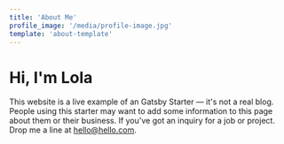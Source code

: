 ```yaml
---
title: 'About Me'
profile_image: '/media/profile-image.jpg'
template: 'about-template'
---
```


# Hi, I'm Lola

This website is a live example of an Gatsby Starter — it's not a real blog.
People using this starter may want to add some information to this page about them or their business.
If you've got an inquiry for a job or project.
Drop me a line at hello@hello.com.

